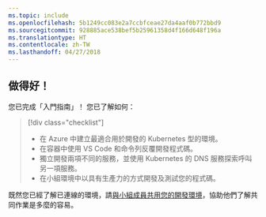 ```yaml
---
ms.topic: include
ms.openlocfilehash: 5b1249cc083e2a7ccbfceae27da4aaf0b772bbd9
ms.sourcegitcommit: 928885ace538bef5b25961358d4f166d648f196a
ms.translationtype: HT
ms.contentlocale: zh-TW
ms.lasthandoff: 04/27/2018
---
```

## <a name="well-done"></a>做得好！
您已完成「入門指南」！ 您已了解如何：

> [!div class="checklist"]
> * 在 Azure 中建立最適合用於開發的 Kubernetes 型的環境。
> * 在容器中使用 VS Code 和命令列反覆開發程式碼。
> * 獨立開發兩項不同的服務，並使用 Kubernetes 的 DNS 服務探索呼叫另一項服務。
> * 在小組環境中以具有生產力的方式開發及測試您的程式碼。

既然您已經了解已連線的環境，請[與小組成員共用您的開發環境](../how-to/share-dev-environment.md)，協助他們了解共同作業是多麼的容易。